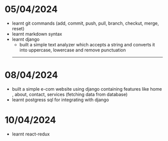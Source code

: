 # 05/04/2024

- learnt git commands (add, commit, push, pull, branch, checkut, merge, reset)
- learnt markdown syntax
- learnt django
    - built a simple text analyzer which accepts a string and converts it into uppercase, lowercase and remove punctuation 
  ---
  
# 08/04/2024

- built a simple e-com website using django containing features like home , about, contact, services (fetching data from database)
- learnt postgress sql for integrating with django 
  

# 10/04/2024

- learnt react-redux
  
